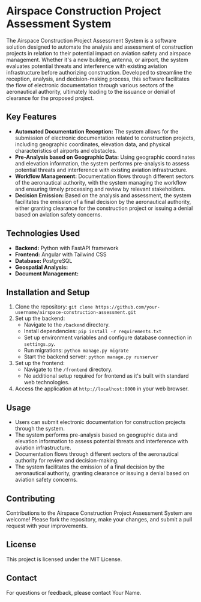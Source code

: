 # Airspace Construction Project Assessment System

The Airspace Construction Project Assessment System is a software solution designed to automate the analysis and assessment of construction projects in relation to their potential impact on aviation safety and airspace management. Whether it's a new building, antenna, or airport, the system evaluates potential threats and interference with existing aviation infrastructure before authorizing construction. Developed to streamline the reception, analysis, and decision-making process, this software facilitates the flow of electronic documentation through various sectors of the aeronautical authority, ultimately leading to the issuance or denial of clearance for the proposed project.

## Key Features

- **Automated Documentation Reception:** The system allows for the submission of electronic documentation related to construction projects, including geographic coordinates, elevation data, and physical characteristics of airports and obstacles.
- **Pre-Analysis based on Geographic Data:** Using geographic coordinates and elevation information, the system performs pre-analysis to assess potential threats and interference with existing aviation infrastructure.
- **Workflow Management:** Documentation flows through different sectors of the aeronautical authority, with the system managing the workflow and ensuring timely processing and review by relevant stakeholders.
- **Decision Emission:** Based on the analysis and assessment, the system facilitates the emission of a final decision by the aeronautical authority, either granting clearance for the construction project or issuing a denial based on aviation safety concerns.

## Technologies Used

- **Backend:** Python with FastAPI framework
- **Frontend:** Angular with Tailwind CSS
- **Database:** PostgreSQL
- **Geospatial Analysis:**
- **Document Management:**

## Installation and Setup

1. Clone the repository: `git clone https://github.com/your-username/airspace-construction-assessment.git`
2. Set up the backend:
   - Navigate to the `/backend` directory.
   - Install dependencies: `pip install -r requirements.txt`
   - Set up environment variables and configure database connection in `settings.py`.
   - Run migrations: `python manage.py migrate`
   - Start the backend server: `python manage.py runserver`
3. Set up the frontend:
   - Navigate to the `/frontend` directory.
   - No additional setup required for frontend as it's built with standard web technologies.
4. Access the application at `http://localhost:8000` in your web browser.

## Usage

- Users can submit electronic documentation for construction projects through the system.
- The system performs pre-analysis based on geographic data and elevation information to assess potential threats and interference with aviation infrastructure.
- Documentation flows through different sectors of the aeronautical authority for review and decision-making.
- The system facilitates the emission of a final decision by the aeronautical authority, granting clearance or issuing a denial based on aviation safety concerns.

## Contributing

Contributions to the Airspace Construction Project Assessment System are welcome! Please fork the repository, make your changes, and submit a pull request with your improvements.

## License

This project is licensed under the MIT License.

## Contact

For questions or feedback, please contact Your Name.
